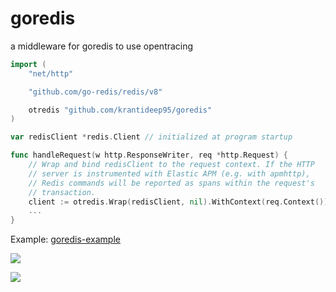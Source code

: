 # goredis
a middleware for goredis to use opentracing

```go
import (
	"net/http"

	"github.com/go-redis/redis/v8"

	otredis "github.com/krantideep95/goredis"
)

var redisClient *redis.Client // initialized at program startup

func handleRequest(w http.ResponseWriter, req *http.Request) {
	// Wrap and bind redisClient to the request context. If the HTTP
	// server is instrumented with Elastic APM (e.g. with apmhttp),
	// Redis commands will be reported as spans within the request's
	// transaction.
	client := otredis.Wrap(redisClient, nil).WithContext(req.Context())
	...
}
```

Example: [goredis-example](./examples)

![](./examples/imgs/img1.jpg)

![](./examples/imgs/img2.jpg)
